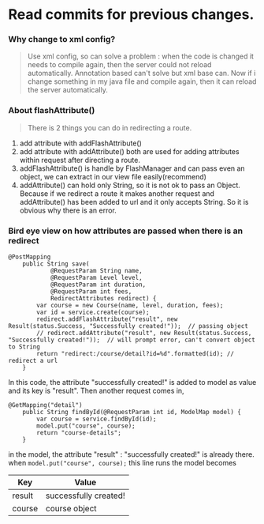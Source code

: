 # Read commits for previous changes.

### Why change to xml config?
>Use xml config, so can solve a problem : when the code is changed it needs to compile again, 
then the server could not reload automatically. 
Annotation based can't solve but xml base can.
Now if i change something in my java file and compile again, then it can reload the server automatically.


### About flashAttribute()
>There is 2 things you can do in redirecting a route. 
1) add attribute with addFlashAttribute()
2) add attribute with addAttribute()
both are used for adding attributes within request after directing a route.
1) addFlashAttribute() is handle by FlashManager and can pass even an object, we can extract in our view file easily(recommend)
2) addAttribute() can hold only String, so it is not ok to pass an Object. 
Because if we redirect a route it makes another request and addAttribute() has been added to url and it only accepts String. So it is obvious why there is an error.


### Bird eye view on how attributes are passed when there is an redirect
```
@PostMapping 
	public String save(
			@RequestParam String name,
			@RequestParam Level level,
			@RequestParam int duration,
			@RequestParam int fees,
			RedirectAttributes redirect) {
		var course = new Course(name, level, duration, fees);
		var id = service.create(course);
		redirect.addFlashAttribute("result", new Result(status.Success, "Successfully created!"));  // passing object
		// redirect.addAttribute("result", new Result(status.Success, "Successfully created!"));  // will prompt error, can't convert object to String
		return "redirect:/course/detail?id=%d".formatted(id); // redirect a url
	}
```
In this code, the attribute "successfully created!" is added to model as value and its key is "result". Then another request comes in, 

```
@GetMapping("detail") 
	public String findById(@RequestParam int id, ModelMap model) {
		var course = service.findById(id);
		model.put("course", course);
		return "course-details";
	}
```
in the model, the attribute "result" : "successfully created!" is already there. when ``model.put("course", course);`` this line runs the model becomes 


| Key      | Value                   |
| -------  | ----------------------- |
| result   | successfully created!   |
| course   | course object           |

